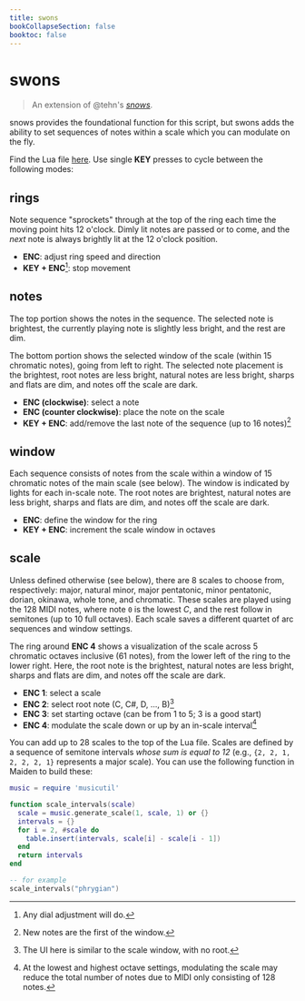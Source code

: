 ```yaml
---
title: swons
bookCollapseSection: false
booktoc: false
---
```


# swons

> An extension of @tehn's *[snows](https://monome.org/docs/iii/library/snows/)*.

snows provides the foundational function for this script, but swons adds the ability to set sequences of notes within a scale which you can modulate on the fly.

Find the Lua file [here](https://raw.githubusercontent.com/leontoddjohnson/iii/refs/heads/main/swons.lua). Use single **KEY** presses to cycle between the following modes:

## rings

Note sequence "sprockets" through at the top of the ring each time the moving point hits 12 o'clock. Dimly lit notes are passed or to come, and the *next* note is always brightly lit at the 12 o'clock position. 

- **ENC**: adjust ring speed and direction
- **KEY + ENC**[^fn:stop]: stop movement

[^fn:stop]: Any dial adjustment will do.

## notes

The top portion shows the notes in the sequence. The selected note is brightest, the currently playing note is slightly less bright, and the rest are dim.

The bottom portion shows the selected window of the scale (within 15 chromatic notes), going from left to right. The selected note placement is the brightest, root notes are less bright, natural notes are less bright, sharps and flats are dim, and notes off the scale are dark.

- **ENC (clockwise)**: select a note
- **ENC (counter clockwise)**: place the note on the scale
- **KEY + ENC**: add/remove the last note of the sequence (up to 16 notes)[^fn:new]

[^fn:new]: New notes are the first of the window.

## window

Each sequence consists of notes from the scale within a window of 15 chromatic notes of the main scale (see below). The window is indicated by lights for each in-scale note. The root notes are brightest, natural notes are less bright, sharps and flats are dim, and notes off the scale are dark.

- **ENC**: define the window for the ring
- **KEY + ENC**: increment the scale window in octaves

## scale

Unless defined otherwise (see below), there are 8 scales to choose from, respectively: major, natural minor, major pentatonic, minor pentatonic, dorian, okinawa, whole tone, and chromatic. These scales are played using the 128 MIDI notes, where note `0` is the lowest *C*, and the rest follow in semitones (up to 10 full octaves). Each scale saves a different quartet of arc sequences and window settings.

The ring around **ENC 4** shows a visualization of the scale across 5 chromatic octaves inclusive (61 notes), from the lower left of the ring to the lower right. Here, the root note is the brightest, natural notes are less bright, sharps and flats are dim, and notes off the scale are dark.

- **ENC 1**: select a scale
- **ENC 2**: select root note (C, C#, D, ..., B)[^fn:ui]
- **ENC 3**: set starting octave (can be from 1 to 5; 3 is a good start)
- **ENC 4**: modulate the scale down or up by an in-scale interval[^fn:low_mod]

[^fn:ui]: The UI here is similar to the scale window, with no root.
[^fn:low_mod]: At the lowest and highest octave settings, modulating the scale may reduce the total number of notes due to MIDI only consisting of 128 notes.

You can add up to 28 scales to the top of the Lua file. Scales are defined by a sequence of semitone intervals *whose sum is equal to 12* (e.g., `{2, 2, 1, 2, 2, 2, 1}` represents a major scale). You can use the following function in Maiden to build these:

```lua
music = require 'musicutil'

function scale_intervals(scale)
  scale = music.generate_scale(1, scale, 1) or {}
  intervals = {}
  for i = 2, #scale do
    table.insert(intervals, scale[i] - scale[i - 1])
  end
  return intervals
end

-- for example
scale_intervals("phrygian")
```